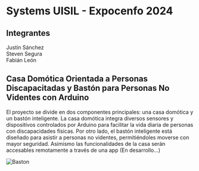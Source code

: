 # Systems UISIL - Expocenfo 2024

## Integrantes
Justin Sánchez  
Steven Segura  
Fabián León

## Casa Domótica Orientada a Personas Discapacitadas y Bastón para Personas No Videntes con Arduino
El proyecto se divide en dos componentes principales: una casa domótica y un bastón inteligente. La casa domótica integra diversos sensores y dispositivos controlados por Arduino para facilitar la vida diaria de personas con discapacidades físicas. Por otro lado, el bastón inteligente está diseñado para asistir a personas no videntes, permitiéndoles moverse con mayor seguridad. Asimismo las funcionalidades de la casa serán accesables remotamente a través de una app (En desarrollo...)

![Baston](https://github.com/user-attachments/assets/f577fc8b-64c6-4776-b9eb-5df754b5cacd)
